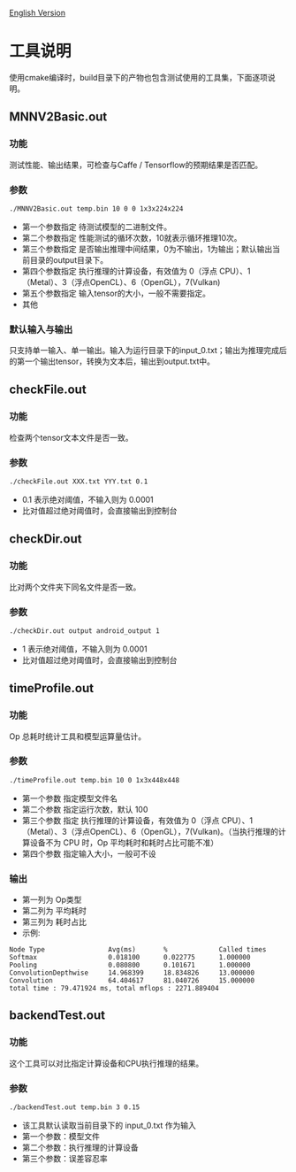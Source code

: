 [English Version](Tools_EN.md)

# 工具说明

使用cmake编译时，build目录下的产物也包含测试使用的工具集，下面逐项说明。

## MNNV2Basic.out
### 功能
测试性能、输出结果，可检查与Caffe / Tensorflow的预期结果是否匹配。

### 参数
``` bash
./MNNV2Basic.out temp.bin 10 0 0 1x3x224x224
```

- 第一个参数指定 待测试模型的二进制文件。
- 第二个参数指定 性能测试的循环次数，10就表示循环推理10次。
- 第三个参数指定 是否输出推理中间结果，0为不输出，1为输出；默认输出当前目录的output目录下。
- 第四个参数指定 执行推理的计算设备，有效值为 0（浮点 CPU）、1（Metal）、3（浮点OpenCL）、6（OpenGL），7(Vulkan)
- 第五个参数指定 输入tensor的大小，一般不需要指定。
- 其他

### 默认输入与输出
只支持单一输入、单一输出。输入为运行目录下的input_0.txt；输出为推理完成后的第一个输出tensor，转换为文本后，输出到output.txt中。


## checkFile.out
### 功能
检查两个tensor文本文件是否一致。

### 参数
``` bash
./checkFile.out XXX.txt YYY.txt 0.1
```

- 0.1 表示绝对阈值，不输入则为 0.0001 
- 比对值超过绝对阈值时，会直接输出到控制台


## checkDir.out
### 功能
比对两个文件夹下同名文件是否一致。

### 参数
``` bash
./checkDir.out output android_output 1
```

- 1 表示绝对阈值，不输入则为 0.0001 
- 比对值超过绝对阈值时，会直接输出到控制台


## timeProfile.out
### 功能
Op 总耗时统计工具和模型运算量估计。

### 参数
``` bash
./timeProfile.out temp.bin 10 0 1x3x448x448
```

- 第一个参数 指定模型文件名
- 第二个参数 指定运行次数，默认 100
- 第三个参数 指定 执行推理的计算设备，有效值为 0（浮点 CPU）、1（Metal）、3（浮点OpenCL）、6（OpenGL），7(Vulkan)。（当执行推理的计算设备不为 CPU 时，Op 平均耗时和耗时占比可能不准）
- 第四个参数 指定输入大小，一般可不设

### 输出
- 第一列为 Op类型
- 第二列为 平均耗时
- 第三列为 耗时占比
- 示例: 
```
Node Type                Avg(ms)       %             Called times
Softmax                  0.018100      0.022775      1.000000
Pooling                  0.080800      0.101671      1.000000
ConvolutionDepthwise     14.968399     18.834826     13.000000
Convolution              64.404617     81.040726     15.000000
total time : 79.471924 ms, total mflops : 2271.889404
```

## backendTest.out
### 功能
这个工具可以对比指定计算设备和CPU执行推理的结果。

### 参数
``` bash
./backendTest.out temp.bin 3 0.15
```

- 该工具默认读取当前目录下的 input_0.txt 作为输入
- 第一个参数：模型文件
- 第二个参数：执行推理的计算设备
- 第三个参数：误差容忍率
